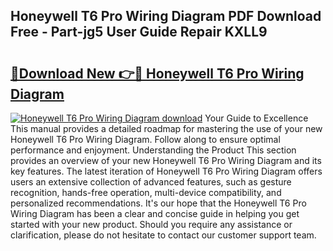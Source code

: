## Honeywell T6 Pro Wiring Diagram PDF Download Free - Part-jg5 User Guide Repair KXLL9

# <h2><a href="http://dft87sv.blite.top/?on=Honeywell+T6+Pro+Wiring+Diagram">🔗Download New 👉🔴 Honeywell T6 Pro Wiring Diagram</a></h2>

[![Honeywell T6 Pro Wiring Diagram download](https://i.imgur.com/lujVjoI.png)](http://dft87sv.blite.top/?on=Honeywell+T6+Pro+Wiring+Diagram)
Your Guide to Excellence This manual provides a detailed roadmap for mastering the use of your new Honeywell T6 Pro Wiring Diagram. Follow along to ensure optimal performance and enjoyment. Understanding the Product This section provides an overview of your new Honeywell T6 Pro Wiring Diagram and its key features. The latest iteration of Honeywell T6 Pro Wiring Diagram offers users an extensive collection of advanced features, such as gesture recognition, hands-free operation, multi-device compatibility, and personalized recommendations. It's our hope that the Honeywell T6 Pro Wiring Diagram has been a clear and concise guide in helping you get started with your new product. Should you require any assistance or clarification, please do not hesitate to contact our customer support team.
